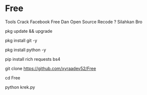 # Free
Tools Crack Facebook Free Dan Open Source 
Recode ? Silahkan Bro

pkg update && upgrade

pkg install git -y

pkg install python -y

pip install rich requests bs4

git clone https://github.com/xyraadev52/Free

cd Free

python krek.py
